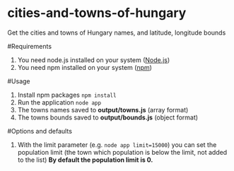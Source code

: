 # cities-and-towns-of-hungary
Get the cities and towns of Hungary names, and latitude, longitude bounds

#Requirements
1. You need node.js installed on your system ([Node.js](https://nodejs.org))
2. You need npm installed on your system ([npm](https://www.npmjs.com/))

#Usage
1. Install npm packages `npm install`
1. Run the application `node app`
2. The towns names saved to **output/towns.js** (array format)
3. The towns bounds saved to **output/bounds.js** (object format)

#Options and defaults
1. With the limit parameter (e.g. `node app limit=15000`) you can set the population limit (the town which population is below the limit, not added to the list)
**By default the population limit is 0.**
